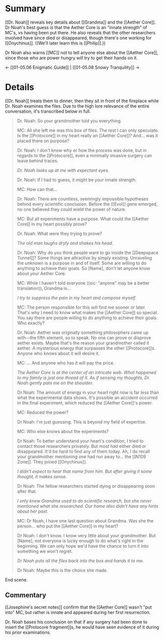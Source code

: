 # Summary
[[Dr. Noah]] reveals key details about [[Grandma]] and the [[Aether Core]]. Dr Noah's best guess is that the Aether Core is an "innate strength" of MC's, vs having been put there. He also reveals that the other researchers involved have since died or disappeared, though there's one working for [[Onychinus]]. ((We'll later learn this is [[Philip]].))

Dr Noah also warns [[MC]] not to tell anyone else about the [[Aether Core]], since those who are power hungry will try to get their hands on it.

← [[01-05.06 Enigmatic Guide]] | [[01-05.08 Snowy Tranquility]] →

# Details
[[Dr. Noah]] treats them to dinner, then they sit in front of the fireplace while Dr. Noah examines the files. Due to the high lore relevance of the entire conversation, it's transcribed below in full.

> Dr. Noah: So your grandmother told you everything.
>
> MC: All she left me was this box of files. The rest I can only speculate. Is the [[Protocore]] in my heart really an [[Aether Core]]? And... was it placed there on purpose?
>
> Dr. Noah: I don't know why or how the process was done, but in regards to the [[Protocore]], even a minimally invasive surgery can leave behind traces.
>
> *Dr. Noah looks up at me with expectant eyes.*
>
> Dr. Noah: If I had to guess, it might be your innate strength.
>
> MC: How can that...
>
> Dr. Noah: There are countless, seemingly impossible hypotheses behind every scientific conclusion. Before the [[Evol]] gene emerged, no one believed they could wield the power of nature.
>
> MC: But all experiments have a purpose. What could the [[Aether Core]] in my heart possibly prove?
>
> Dr. Noah: What were they trying to prove?
>
> *The old man laughs dryly and shakes his head.*
>
> Dr. Noah: Why do you think people want to go inside the [[Deepspace Tunnel]]? Some things are attractive by simply existing. Unraveling the unknown is a purpose in and of itself. Some are willing to do anything to achieve their goals. So [Name], don't let anyone know about your Aether Core.
>
> MC: While I haven't told everyone ((sic: "anyone" may be a better translation)), Grandma is...
>
> *I try to suppress the pain in my heart and compose myself.*
>
> MC: The person responsible for this will find me sooner or later. That's why I need to know what makes the [[Aether Core]] so special. You say there are people willing to do anything to achieve their goals. Who exactly?
>
> Dr. Noah: Aether was originally something philosophers came up with--the fifth element, so to speak. No one can prove or disprove aether exists. Maybe that's the reason your grandmother called it aether. A mysterious energy that surpasses the other [[Protocore]]s. Anyone who knows about it will desire it.
>
> MC: ... And anyone who has it will pay the price.
>
> *The Aether Core is at the center of an intricate web. What happened to my family is just one thread of it. As if sensing my thoughts, Dr. Noah gently pats me on the shoulder.*
>
> Dr Noah: The amount of energy in your heart right now is far less than what the experimental data shows. It's possible an accident occurred in the final experiment, which reduced the [[Aether Core]]'s power.
>
> MC: Reduced the power?
>
> Dr Noah: I'm just guessing. This is beyond my field of expertise.
>
> MC: Who else knows about the experiments?
> 
> Dr Noah: To better understand your heart's condition, I tried to contact those researchers privately. But most had either died or disappeared. It'd be hard to find any of them today. Ah, I do recall your grandmother mentioning one had run away to... the [[N109 Zone]]. They joined [[Onychinus]].
> 
> *I didn't expect to hear that name from him. But after giving it some thought, it makes sense.*
> 
> Dr Noah: The fellow researchers started dying or disappearing soon after that.
> 
> *I only knew Grandma used to do scientific research, but she never mentioned what she researched. Our home also didn't have any hints about her past.*
> 
> MC: Dr Noah, I have one last question about Grandma. Was she the person... who put the [[Aether Core]] in my heart?
> 
> Dr Noah: I don't know. I know very little about your grandmother. But [Name], not everyone is lucky enough to do what's right in the beginning. We can only hope we'd have the chance to turn it into something we won't regret.
> 
> *Dr Noah puts all the files back into the box and hands it to me.*
> 
> Dr Noah: Maybe this is the choice she made.

End scene.
## Commentary
[[Josephine's secret notes]] confirm that the [[Aether Core]] wasn't "put into" MC, but rather is innate and appeared during her first resurrection.

Dr. Noah bases his conclusion on that if any surgery had been done to insert the [[Protocore fragment]]s, he would have seen evidence of it during his prior examinations.